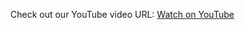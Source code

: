 Check out our YouTube video URL:
[Watch on YouTube](https://youtube.com/shorts/8qDoJdaFHxk?feature=share)

